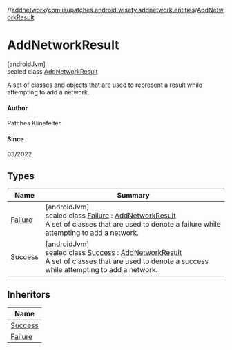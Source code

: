 //[addnetwork](../../../index.md)/[com.isupatches.android.wisefy.addnetwork.entities](../index.md)/[AddNetworkResult](index.md)

# AddNetworkResult

[androidJvm]\
sealed class [AddNetworkResult](index.md)

A set of classes and objects that are used to represent a result while attempting to add a network.

#### Author

Patches Klinefelter

#### Since

03/2022

## Types

| Name | Summary |
|---|---|
| [Failure](-failure/index.md) | [androidJvm]<br>sealed class [Failure](-failure/index.md) : [AddNetworkResult](index.md)<br>A set of classes that are used to denote a failure while attempting to add a network. |
| [Success](-success/index.md) | [androidJvm]<br>sealed class [Success](-success/index.md) : [AddNetworkResult](index.md)<br>A set of classes that are used to denote a success while attempting to add a network. |

## Inheritors

| Name |
|---|
| [Success](-success/index.md) |
| [Failure](-failure/index.md) |
